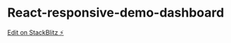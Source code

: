 # React-responsive-demo-dashboard

[Edit on StackBlitz ⚡️](https://stackblitz.com/edit/react-qf2tuz)